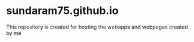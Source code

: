 # sundaram75.github.io
This repository is created for hosting the webapps and webpages created by me
